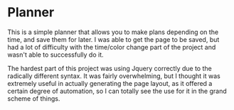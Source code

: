 # Planner

This is a simple planner that allows you to make plans depending on the time, and save them for later.
I was able to get the page to be saved, but had a lot of difficulty with the time/color change part of the project and wasn't able to successfully do it.

The hardest part of this project was using Jquery correctly due to the radically different syntax. It was fairly overwhelming, but I thought it was extremely useful in actually generating the page layout, as it offered a certain degree of automation, so I can totally see the use for it in the grand scheme of things.
